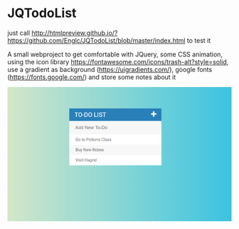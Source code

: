 # JQTodoList

just call http://htmlpreview.github.io/?https://github.com/Englc/JQTodoList/blob/master/index.html to test it

A small webproject to get comfortable with JQuery, some CSS animation, using the icon library https://fontawesome.com/icons/trash-alt?style=solid, use a gradient as background (https://uigradients.com/), google fonts (https://fonts.google.com/) and store some notes about it

![preview](https://github.com/Englc/JQTodoList/blob/master/preview.png)

